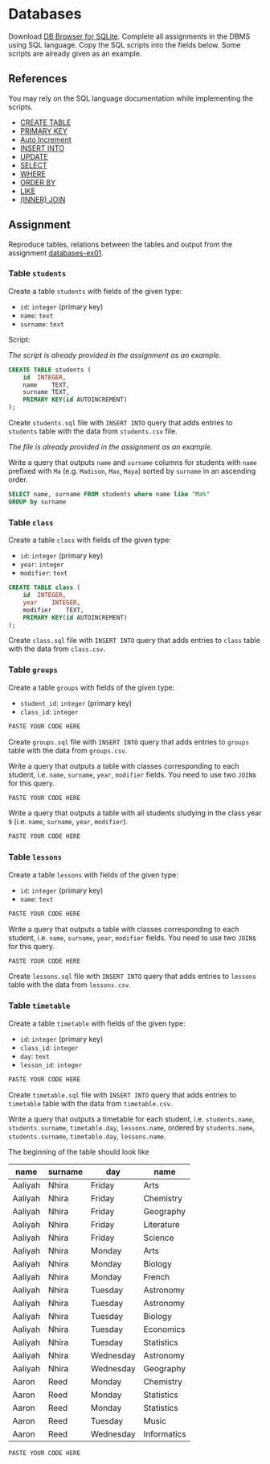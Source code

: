 # Databases

Download [DB Browser for SQLite](https://sqlitebrowser.org/). Complete all
assignments in the DBMS using SQL language. Copy the SQL scripts into the fields
below. Some scripts are already given as an example.

## References

You may rely on the SQL language documentation while implementing the scripts.

* [CREATE TABLE](https://www.w3schools.com/sql/sql_create_table.asp)
* [PRIMARY KEY](https://www.w3schools.com/sql/sql_primarykey.asp)
* [Auto Increment](https://www.w3schools.com/sql/sql_autoincrement.asp)
* [INSERT INTO](https://www.w3schools.com/sql/sql_insert.asp)
* [UPDATE](https://www.w3schools.com/sql/sql_update.asp)
* [SELECT](https://www.w3schools.com/sql/sql_select.asp)
* [WHERE](https://www.w3schools.com/sql/sql_where.asp)
* [ORDER BY](https://www.w3schools.com/sql/sql_orderby.asp)
* [LIKE](https://www.w3schools.com/sql/sql_like.asp)
* [(INNER) JOIN](https://www.w3schools.com/sql/sql_join_inner.asp)

## Assignment

Reproduce tables, relations between the tables and output from the assignment
[databases-ex01](https://github.com/prog-1/databases-ex01).

### Table `students`

Create a table `students` with fields of the given type:

* `id`: `integer` (primary key)
* `name`: `text`
* `surname`: `text`

Script:

*The script is already provided in the assignment as an example.*

```sql
CREATE TABLE students (
	id	INTEGER,
	name	TEXT,
	surname	TEXT,
	PRIMARY KEY(id AUTOINCREMENT)
);
```

Create `students.sql` file with `INSERT INTO` query that adds entries to
`students` table with the data from `students.csv` file.

*The file is already provided in the assignment as an example.*

Write a query that outputs `name` and `surname` columns for students with `name`
prefixed with `Ma` (e.g. `Madison`, `Max`, `Maya`) sorted by `surname` in an
ascending order.

```sql
SELECT name, surname FROM students where name like "Ma%"
GROUP by surname
```

### Table `class`

Create a table `class` with fields of the given type:

* `id`: `integer` (primary key)
* `year`: `integer`
* `modifier`: `text`

```sql
CREATE TABLE class (
	id	INTEGER,
	year	INTEGER,
	modifier	TEXT,
	PRIMARY KEY(id AUTOINCREMENT)
);
```

Create `class.sql` file with `INSERT INTO` query that adds entries to `class`
table with the data from `class.csv`.

### Table `groups`

Create a table `groups` with fields of the given type:

* `student_id`: `integer` (primary key)
* `class_id`: `integer`

```sql
PASTE YOUR CODE HERE
```

Create `groups.sql` file with `INSERT INTO` query that adds entries to `groups`
table with the data from `groups.csv`.

Write a query that outputs a table with classes corresponding to each student,
i.e. `name`, `surname`, `year`, `modifier` fields. You need to use two `JOIN`s
for this query.

```sql
PASTE YOUR CODE HERE
```

Write a query that outputs a table with all students studying in the class year
`9` (i.e. `name`, `surname`, `year`, `modifier`).

```sql
PASTE YOUR CODE HERE
```

### Table `lessons`

Create a table `lessons` with fields of the given type:

* `id`: `integer` (primary key)
* `name`: `text`

```sql
PASTE YOUR CODE HERE
```

Write a query that outputs a table with classes corresponding to each student,
i.e. `name`, `surname`, `year`, `modifier` fields. You need to use two `JOIN`s
for this query.

```sql
PASTE YOUR CODE HERE
```

Create `lessons.sql` file with `INSERT INTO` query that adds entries to `lessons`
table with the data from `lessons.csv`.

### Table `timetable`

Create a table `timetable` with fields of the given type:

* `id`: `integer` (primary key)
* `class_id`: `integer`
* `day`: `text`
* `lesson_id`: `integer`

```sql
PASTE YOUR CODE HERE
```

Create `timetable.sql` file with `INSERT INTO` query that adds entries to `timetable`
table with the data from `timetable.csv`.

Write a query that outputs a timetable for each student, i.e. `students.name`,
`students.surname`, `timetable.day`, `lessons.name`, ordered by `students.name`,
`students.surname`, `timetable.day`, `lessons.name`.

The beginning of the table should look like

| name | surname | day | name |
| ------- | ----- | ------ | ---- |
| Aaliyah | Nhira | Friday | Arts |
| Aaliyah | Nhira | Friday | Chemistry |
| Aaliyah | Nhira | Friday | Geography |
| Aaliyah | Nhira | Friday | Literature |
| Aaliyah | Nhira | Friday | Science |
| Aaliyah | Nhira | Monday | Arts |
| Aaliyah | Nhira | Monday | Biology |
| Aaliyah | Nhira | Monday | French |
| Aaliyah | Nhira | Tuesday | Astronomy |
| Aaliyah | Nhira | Tuesday | Astronomy |
| Aaliyah | Nhira | Tuesday | Biology |
| Aaliyah | Nhira | Tuesday | Economics |
| Aaliyah | Nhira | Tuesday | Statistics |
| Aaliyah | Nhira | Wednesday | Astronomy |
| Aaliyah | Nhira | Wednesday | Geography |
| Aaron | Reed | Monday | Chemistry |
| Aaron | Reed | Monday | Statistics |
| Aaron | Reed | Monday | Statistics |
| Aaron | Reed | Tuesday | Music |
| Aaron | Reed | Wednesday | Informatics |


```sql
PASTE YOUR CODE HERE
```

